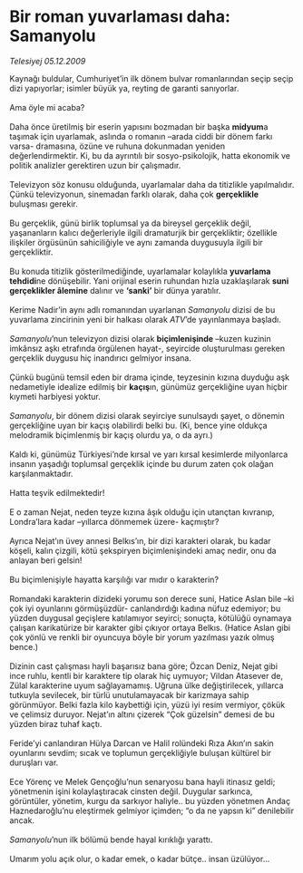 # Bir roman yuvarlaması daha: Samanyolu

*Telesiyej 05.12.2009*

<div class="taraf_structure_2col_1zq">
<div class="margen_n">



 <p>Kaynağı buldular, Cumhuriyet’in ilk dönem bulvar romanlarından seçip seçip dizi yapıyorlar; isimler büyük ya, reyting de garanti sanıyorlar. <br/><br/>Ama öyle mi acaba? <br/><br/>Daha önce üretilmiş bir eserin yapısını bozmadan bir başka <b>midyum</b>a taşımak için uyarlamak, aslında o romanın –arada ciddi bir dönem farkı varsa- dramasına, özüne ve ruhuna dokunmadan yeniden değerlendirmektir. Ki, bu da ayrıntılı bir sosyo-psikolojik, hatta ekonomik ve politik analizler gerektiren uzun bir çalışmadır. <br/><br/>Televizyon söz konusu olduğunda, uyarlamalar daha da titizlikle yapılmalıdır. Çünkü televizyonun, sinemadan farklı olarak, daha çok <b>gerçeklikle</b> buluşması gerekir. <br/><br/>Bu gerçeklik, günü birlik toplumsal ya da bireysel gerçeklik değil, yaşananların kalıcı değerleriyle ilgili dramaturjik bir gerçekliktir; özellikle ilişkiler örgüsünün sahiciliğiyle ve aynı zamanda duygusuyla ilgili bir gerçekliktir. <br/><br/>Bu konuda titizlik gösterilmediğinde, uyarlamalar kolaylıkla <b>yuvarlama tehdidi</b>ne dönüşebilir. Yani orijinal eserin ruhundan hızla uzaklaşılarak <b>suni gerçeklikler âlemine</b> dalınır ve <b>‘sanki’</b> bir dünya yaratılır. <br/><br/>Kerime Nadir’in aynı adlı romanından uyarlanan <i>Samanyolu</i> dizisi de bu yuvarlama zincirinin yeni bir halkası olarak <i>ATV</i>’de yayınlanmaya başladı.<i> <br/><br/>Samanyolu</i>’nun televizyon dizisi olarak <b>biçimlenişinde</b> –kuzen kuzinin imkânsız aşkı etrafında örgülenen hayat-, seyircide oluşturulması gereken gerçeklik duygusu hiç inandırıcı gelmiyor insana. <br/><br/>Çünkü bugünü temsil eden bir drama içinde, teyzesinin kızına duyduğu aşk nedametiyle idealize edilmiş bir <b>kaçış</b>ın, günümüz gerçekliğine uyan hiçbir kıymeti harbiyesi yoktur. <i><br/><br/>Samanyolu</i>, bir dönem dizisi olarak seyirciye sunulsaydı şayet, o dönemin gerçekliğine uyan bir kaçış olabilirdi belki bu. (Ki, bence yine oldukça melodramik biçimlenmiş bir kaçış olurdu ya, o da ayrı.) <br/><br/>Kaldı ki, günümüz Türkiyesi’nde kırsal ve yarı kırsal kesimlerde milyonlarca insanın yaşadığı toplumsal gerçeklik içinde bu durum zaten çok olağan karşılanmaktadır. <br/><br/>Hatta teşvik edilmektedir! <br/><br/>E o zaman Nejat, neden teyze kızına âşık olduğu için utançtan kıvranıp, Londra’lara kadar –yıllarca dönmemek üzere- kaçmıştır? <br/><br/>Ayrıca Nejat’ın üvey annesi Belkıs’ın, bir dizi karakteri olarak, bu kadar köşeli, kalın çizgili, kötü şekspiryen biçimlenişindeki amaç nedir, onu da anlayan beri gelsin! <br/><br/>Bu biçimlenişiyle hayatta karşılığı var mıdır o karakterin? <br/><br/>Romandaki karakterin dizideki yorumu son derece suni, Hatice Aslan bile –ki çok iyi oyunlarını görmüşüzdür- canlandırdığı kadına nüfuz edemiyor; bu yüzden duygusal geçişlere katılamıyor seyirci; sonuçta, kötülüğü oynamaya çalışan karikatürize bir karakter gibi çıkıyor ortaya Belkıs. (Hatice Aslan gibi çok yönlü ve renkli bir oyuncuya böyle bir yorum yazılması yazık olmuş bence.) <br/><br/>Dizinin cast çalışması hayli başarısız bana göre; Özcan Deniz, Nejat gibi ince ruhlu, kentli bir karaktere tip olarak hiç uymuyor; Vildan Atasever de, Zülal karakterine uyum sağlayamamış. Uğruna ülke değiştirilecek, yıllarca tutkuyla sevilecek, bir türlü unutulamayacak bir karizmaya sahip görünmüyor. Belki fazla kilo kaybettiği için, yüzü iyi resim vermiyor, çökük ve çelimsiz duruyor. Nejat’ın altını çizerek “Çok güzelsin” demesi de bu yüzden biraz tuhaf kaçtı. <br/><br/>Feride’yi canlandıran Hülya Darcan ve Halil rolündeki Rıza Akın’ın sakin oyunlarını sevdim; sıcak ve toplumun gerçekliğiyle buluşan kültürel bir duruşları var. <br/><br/>Ece Yörenç ve Melek Gençoğlu’nun senaryosu bana hayli itinasız geldi; yönetmenin işini kolaylaştıracak cinsten değil. Duygular sarkınca, görüntüler, yönetim, kurgu da sarkıyor haliyle.. bu yüzden yönetmen Andaç Haznedaroğlu’nu eleştirmek gelmiyor içimden; “o da ne yapsın ki” denilebilir ancak. <i><br/><br/>Samanyolu</i>’nun ilk bölümü bende hayal kırıklığı yarattı. <br/><br/>Umarım yolu açık olur, o kadar emek, o kadar bütçe.. insan üzülüyor...</p>
<br/>
<br/>
<br/>



<br/>


<div id="taraf_not">
</div>

</div>


</div>
